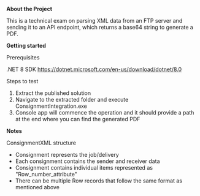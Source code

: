 **About the Project**

This is a technical exam on parsing XML data from an FTP server and sending it to an API endpoint, which returns a base64 string to generate a PDF.

**Getting started**

Prerequisites

.NET 8 SDK https://dotnet.microsoft.com/en-us/download/dotnet/8.0

Steps to test
1. Extract the published solution
2. Navigate to the extracted folder and execute ConsignmentIntegration.exe
3. Console app will commence the operation and it should provide a path at the end where you can find the generated PDF


**Notes**

ConsignmentXML structure
- Consignment represents the job/delivery
- Each consignment contains the sender and receiver data
- Consignment contains individual items represented as "Row_number_attribute"
- There can be multiple Row records that follow the same format as mentioned above

   
